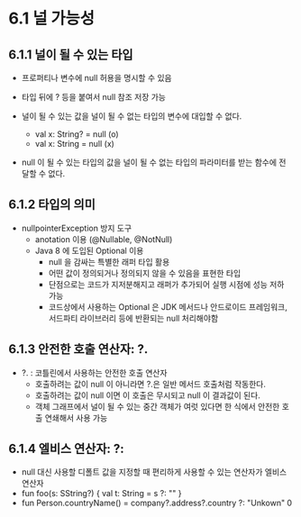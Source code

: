 
# 6.1 널 가능성 

## 6.1.1 널이 될 수 있는 타입 
- 프로퍼티나 변수에 null 허용을 명시할 수 있음 
- 타입 뒤에 ? 등을 붙여서 null 참조 저장 가능 
- 널이 될 수 있는 값을 널이 될 수 없는 타입의 변수에 대입할 수 없다.

    - val x: String? = null (o)
    - val x: String = null (x) 
- null 이 될 수 있는 타입의 값을 널이 될 수 없는 타입의 파라미터를 받는 함수에 전달할 수 없다.
## 6.1.2 타입의 의미
- nullpointerException 방지 도구
  - anotation 이용 (@Nullable, @NotNull)
  - Java 8 에 도입된 Optional 이용
    - null 을 감싸는 특별한 래퍼 타입 활용 
    - 어떤 값이 정의되거나 정의되지 않을 수 있음을 표현한 타입 
    - 단점으로는 코드가 지저분해지고 래퍼가 추가되어 실행 시점에 성능 저하 가능 
    - 코드상에서 사용하는 Optional 은 JDK 메서드나 안드로이드 프레임워크, 서드파티 라이브러리 등에 반환되는 null 처리해야함
  

## 6.1.3 안전한 호출 연산자: ?. 

- ?. : 코틀린에서 사용하는 안전한 호출 연산자 
  - 호출하려는 값이 null 이 아니라면 ?.은 일반 메서드 호출처럼 작동한다. 
  - 호출하려는 값이 null 이면 이 호출은 무시되고 null 이 결과값이 된다. 
  - 객체 그래프에서 널이 될 수 있는 중간 객체가 여럿 있다면 한 식에서 안전한 호출 연쇄해서 사용 가능 

## 6.1.4 엘비스 연산자: ?: 
- null 대신 사용할 디폴트 값을 지정할 때 편리하게 사용할 수 있는 연산자가 엘비스 연산자 
- fun foo(s: SString?) {
  val t: String = s ?: ""
}
- fun Person.countryName() = company?.address?.country ?: "Unkown"
0
